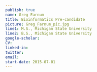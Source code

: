 ```yaml
---
publish: true
name: Greg Farnum
title: Bioinformatics Pre-candidate
picture: Greg_Farnum_pic.jpg
line1: M.S., Michigan State University
line2: B.S., Michigan State University
google-scholar: 
CV:
linked-in: 
twitter:
email:
start-date: 2015-07-01
---
```

